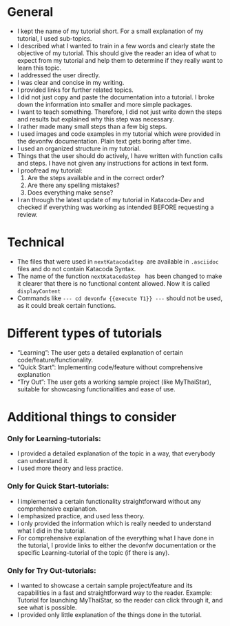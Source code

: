 # **General**
* I kept the name of my tutorial short. For a small explanation of my tutorial, I used sub-topics.
* I described what I wanted to train in a few words and clearly state the objective of my tutorial. This should give the reader an idea of what to expect from my tutorial and help them to determine if they really want to learn this topic.
* I addressed the user directly.
* I was clear and concise in my writing. 
* I provided links for further related topics.
* I did not just copy and paste the documentation into a tutorial. I broke down the information into smaller and more simple packages.
* I want to teach something. Therefore, I did not just write down the steps and results but explained why this step was necessary.
* I rather made many small steps than a few big steps.
* I used images and code examples in my tutorial which were provided in the devonfw documentation. Plain text gets boring after time.
* I used an organized structure in my tutorial.
* Things that the user should do actively, I have written with function calls and steps. I have not given any instructions for actions in text form.
* I proofread my tutorial:
     1. Are the steps available and in the correct order? 
     1. Are there any spelling mistakes? 
     1. Does everything make sense?
* I ran through the latest update of my tutorial in Katacoda-Dev and checked if everything was working as intended BEFORE requesting a review.

# **Technical**
* The files that were used in `nextKatacodaStep `are available in `.asciidoc` files and do not contain Katacoda Syntax.
* The name of the function `nextKatacodaStep ` has been changed to make it clearer that there is no functional content allowed. Now it is called `displayContent ` 
* Commands like `--- cd devonfw {{execute T1}} ---` should not be used, as it could break certain functions.

# Different types of tutorials
* “Learning”: The user gets a detailed explanation of certain code/feature/functionality.
* “Quick Start”: Implementing code/feature without comprehensive explanation
* “Try Out”: The user gets a working sample project (like MyThaiStar), suitable for showcasing functionalities and ease of use.

# **Additional things to consider**

### Only for Learning-tutorials:

* I provided a detailed explanation of the topic in a way, that everybody can understand it.
* I used more theory and less practice.

### Only for Quick Start-tutorials:

* I implemented a certain functionality straightforward without any comprehensive explanation.
* I emphasized practice, and used less theory.
* I only provided the information which is really needed to understand what I did in the tutorial. 
* For comprehensive explanation of the everything what I have done in the tutorial, I provide links to either the devonfw documentation or the specific Learning-tutorial of the topic (if there is any).

### Only for Try Out-tutorials:

* I wanted to showcase a certain sample project/feature and its capabilities in a fast and straightforward way to the reader. Example: Tutorial for launching MyThaiStar, so the reader can click through it, and see what is possible.
* I provided only little explanation of the things done in the tutorial.
